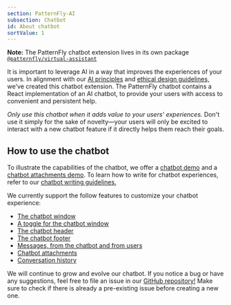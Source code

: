 ```yaml
---
section: PatternFly-AI
subsection: Chatbot
id: About chatbot
sortValue: 1
---
```


**Note:** The PatternFly chatbot extension lives in its own package [`@patternfly/virtual-assistant`](https://www.npmjs.com/package/@patternfly/virtual-assistant)

It is important to leverage AI in a way that improves the experiences of your users. In alignment with our [AI principles](/patternfly-ai/about-ai#ai-principles) and [ethical design guidelines,](/patternfly-ai/ai-guidelines) we've created this chatbot extension. The PatternFly chatbot contains a React implementation of an AI chatbot, to provide your users with access to convenient and persistent help.

*Only use this chatbot when it adds value to your users' experiences.* Don't use it simply for the sake of novelty&mdash;your users will only be excited to interact with a new chatbot feature if it directly helps them reach their goals.

## How to use the chatbot

To illustrate the capabilities of the chatbot, we offer a [chatbot demo](/patternfly-ai/chatbot/chatbot-container/react-demos) and a [chatbot attachments demo](/patternfly-ai/chatbot/chatbot-attachments/react-demos). To learn how to write for chatbot experiences, refer to our [chatbot writing guidelines.](/patternfly-ai/conversation-design/#writing-for-chatbots)

We currently support the follow features to customize your chatbot experience: 
- [The chatbot window](/patternfly-ai/chatbot/chatbot-container)
- [A toggle for the chatbot window](/patternfly-ai/chatbot/chatbot-toggle)
- [The chatbot header](/patternfly-ai/chatbot/chatbot-header)
- [The chatbot footer](/patternfly-ai/chatbot/chatbot-footer)
- [Messages, from the chatbot and from users](/patternfly-ai/chatbot/chatbot-messages)
- [Chatbot attachments](/patternfly-ai/chatbot/chatbot-attachments)
- [Conversation history](/patternfly-ai/chatbot/chatbot-conversation-history)

We will continue to grow and evolve our chatbot. If you notice a bug or have any suggestions, feel free to file an issue in our [GitHub repository!](https://github.com/patternfly/virtual-assistant/issues) Make sure to check if there is already a pre-existing issue before creating a new one.